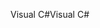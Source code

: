 <span data-ttu-id="f9a36-101">Visual C#</span><span class="sxs-lookup"><span data-stu-id="f9a36-101">Visual C#</span></span>